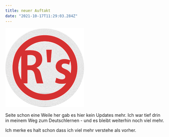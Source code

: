 ```yaml
---
title: neuer Auftakt
date: "2021-10-17T11:29:03.284Z"
---
```


![Rudbek's Logo](../../assets/rudbek-embossed.png)

Seite schon eine Weile her gab es hier kein Updates mehr. Ich war tief
drin in meinem Weg zum Deutschlernen - und es bleibt weiterhin noch viel
mehr.

Ich merke es halt schon dass ich viel mehr verstehe als vorher. 

